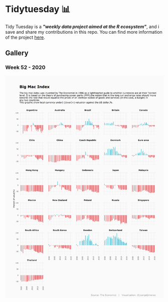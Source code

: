 # Tidytuesday 📊
Tidy Tuesday is a ***"weekly data project aimed at the R ecosystem"***, and i save and share my contributions in this repo. You can find more information 
of the project [here](https://github.com/rfordatascience/tidytuesday/).

## **Gallery**

### **Week 52 - 2020** 

![Big mac index](https://github.com/joangeljimenez/Tidytuesday/blob/master/Big%20Mac%20Index%20%2022-12-2020/big_mac_index.png)
 


